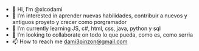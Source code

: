 - 👋 Hi, I’m @xicodami
- 👀 I’m interested in aprender nuevas habilidades, contribuir a nuevos y antiguos proyeto y crecer como porgramador
- 🌱 I’m currently learning JS, c#, html, css, java, python y sql
- 💞️ I’m looking to collaborate on todo lo que pueda, como es, como serria
- 📫 How to reach me dami3pinzon@gmail.com

<!---
xicodami/xicodami is a ✨ special ✨ repository because its `README.md` (this file) appears on your GitHub profile.
You can click the Preview link to take a look at your changes.
--->
